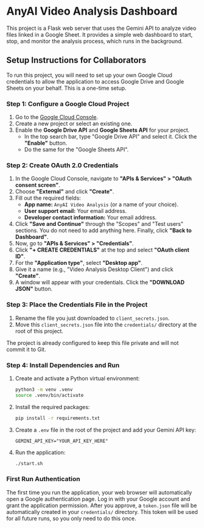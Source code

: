 # AnyAI Video Analysis Dashboard

This project is a Flask web server that uses the Gemini API to analyze video files linked in a Google Sheet. It provides a simple web dashboard to start, stop, and monitor the analysis process, which runs in the background.

## Setup Instructions for Collaborators

To run this project, you will need to set up your own Google Cloud credentials to allow the application to access Google Drive and Google Sheets on your behalf. This is a one-time setup.

### Step 1: Configure a Google Cloud Project

1.  Go to the [Google Cloud Console](https://console.cloud.google.com/).
2.  Create a new project or select an existing one.
3.  Enable the **Google Drive API** and **Google Sheets API** for your project.
    -   In the top search bar, type "Google Drive API" and select it. Click the **"Enable"** button.
    -   Do the same for the "Google Sheets API".

### Step 2: Create OAuth 2.0 Credentials

1.  In the Google Cloud Console, navigate to **"APIs & Services" > "OAuth consent screen"**.
2.  Choose **"External"** and click **"Create"**.
3.  Fill out the required fields:
    -   **App name:** `AnyAI Video Analysis` (or a name of your choice).
    -   **User support email:** Your email address.
    -   **Developer contact information:** Your email address.
4.  Click **"Save and Continue"** through the "Scopes" and "Test users" sections. You do not need to add anything here. Finally, click **"Back to Dashboard"**.
5.  Now, go to **"APIs & Services" > "Credentials"**.
6.  Click **"+ CREATE CREDENTIALS"** at the top and select **"OAuth client ID"**.
7.  For the **"Application type"**, select **"Desktop app"**.
8.  Give it a name (e.g., "Video Analysis Desktop Client") and click **"Create"**.
9.  A window will appear with your credentials. Click the **"DOWNLOAD JSON"** button.

### Step 3: Place the Credentials File in the Project

1.  Rename the file you just downloaded to `client_secrets.json`.
2.  Move this `client_secrets.json` file into the `credentials/` directory at the root of this project.

The project is already configured to keep this file private and will not commit it to Git.

### Step 4: Install Dependencies and Run

1.  Create and activate a Python virtual environment:
    ```bash
    python3 -m venv .venv
    source .venv/bin/activate
    ```
2.  Install the required packages:
    ```bash
    pip install -r requirements.txt
    ```
3.  Create a `.env` file in the root of the project and add your Gemini API key:
    ```
    GEMINI_API_KEY="YOUR_API_KEY_HERE"
    ```
4.  Run the application:
    ```bash
    ./start.sh
    ```

### First Run Authentication

The first time you run the application, your web browser will automatically open a Google authentication page. Log in with your Google account and grant the application permission. After you approve, a `token.json` file will be automatically created in your `credentials/` directory. This token will be used for all future runs, so you only need to do this once.
